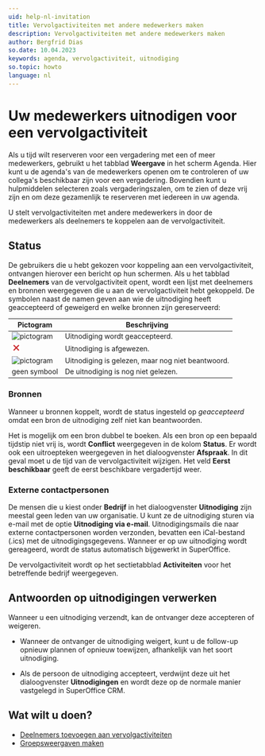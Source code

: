 ```yaml
---
uid: help-nl-invitation
title: Vervolgactiviteiten met andere medewerkers maken
description: Vervolgactiviteiten met andere medewerkers maken
author: Bergfrid Dias
so.date: 10.04.2023
keywords: agenda, vervolgactiviteit, uitnodiging
so.topic: howto
language: nl
---
```


# Uw medewerkers uitnodigen voor een vervolgactiviteit

Als u tijd wilt reserveren voor een vergadering met een of meer medewerkers, gebruikt u het tabblad **Weergave** in het scherm Agenda. Hier kunt u de agenda's van de medewerkers openen om te controleren of uw collega's beschikbaar zijn voor een vergadering. Bovendien kunt u hulpmiddelen selecteren zoals vergaderingszalen, om te zien of deze vrij zijn en om deze gezamenlijk te reserveren met iedereen in uw agenda.

U stelt vervolgactiviteiten met andere medewerkers in door de medewerkers als deelnemers te koppelen aan de vervolgactiviteit.

## <a id="status" />Status

De gebruikers die u hebt gekozen voor koppeling aan een vervolgactiviteit, ontvangen hierover een bericht op hun schermen. Als u het tabblad **Deelnemers** van de vervolgactiviteit opent, wordt een lijst met deelnemers en bronnen weergegeven die u aan de vervolgactiviteit hebt gekoppeld. De symbolen naast de namen geven aan wie de uitnodiging heeft geaccepteerd of geweigerd en welke bronnen zijn gereserveerd:

| Pictogram | Beschrijving |
|---|---|
| ![pictogram][img1] | Uitnodiging wordt geaccepteerd. |
| ![pictogram][img2] | Uitnodiging is afgewezen. |
| ![pictogram][img3] | Uitnodiging is gelezen, maar nog niet beantwoord. |
| geen symbool | De uitnodiging is nog niet gelezen. |

### Bronnen

Wanneer u bronnen koppelt, wordt de status ingesteld op *geaccepteerd* omdat een bron de uitnodiging zelf niet kan beantwoorden.

Het is mogelijk om een bron dubbel te boeken. Als een bron op een bepaald tijdstip niet vrij is, wordt **Conflict** weergegeven in de kolom **Status**. Er wordt ook een uitroepteken weergegeven in het dialoogvenster **Afspraak**. In dit geval moet u de tijd van de vervolgactiviteit wijzigen. Het veld **Eerst beschikbaar** geeft de eerst beschikbare vergadertijd weer.

### Externe contactpersonen

De mensen die u kiest onder **Bedrijf** in het dialoogvenster **Uitnodiging** zijn meestal geen leden van uw organisatie. U kunt ze de uitnodiging sturen via e-mail met de optie **Uitnodiging via e-mail**. Uitnodigingsmails die naar externe contactpersonen worden verzonden, bevatten een iCal-bestand (.ics) met de uitnodigingsgegevens. Wanneer er op uw uitnodiging wordt gereageerd, wordt de status automatisch bijgewerkt in SuperOffice.

De vervolgactiviteit wordt op het sectietabblad **Activiteiten** voor het betreffende bedrijf weergegeven.

## Antwoorden op uitnodigingen verwerken

Wanneer u een uitnodiging verzendt, kan de ontvanger deze accepteren of weigeren.

* Wanneer de ontvanger de uitnodiging weigert, kunt u de follow-up opnieuw plannen of opnieuw toewijzen, afhankelijk van het soort uitnodiging.

* Als de persoon de uitnodiging accepteert, verdwijnt deze uit het dialoogvenster **Uitnodigingen** en wordt deze op de normale manier vastgelegd in SuperOffice CRM.

## Wat wilt u doen?

* [Deelnemers toevoegen aan vervolgactiviteiten][2]
* [Groepsweergaven maken][1]

<!-- Referenced links -->
[1]: ../group-view.md
[2]: add-participant.md

<!-- Referenced images -->
[img1]: ../../../../../common/icons/check-black.png
[img2]: ../../../../../common/icons/reject-appointment-icon.png
[img3]: ../../../../../common/icons/assignment-seen.png
